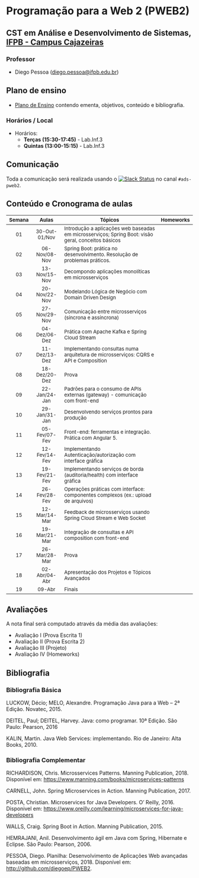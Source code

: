 # Programação para a Web 2 (PWEB2)

## CST em Análise e Desenvolvimento de Sistemas, [IFPB - Campus Cajazeiras](http://ifpb.edu.br/cajazeiras)

### Professor

* Diego Pessoa ([diego.pessoa@ifpb.edu.br](mailto:diego.pessoa@ifpb.edu.br))

## Plano de ensino
* [Plano de Ensino](docs/plano-de-ensino.pdf) contendo ementa, objetivos, conteúdo e bibliografia.

### Horários / Local

* Horários:
  - **Terças (15:30-17:45)** - Lab.Inf.3
  - **Quintas (13:00-15:15)** - Lab.Inf.3

## Comunicação

Toda a comunicação será realizada usando o [![Slack Status](https://ifpb.herokuapp.com/badge.svg)](https://ifpb.herokuapp.com/) no canal `#ads-pweb2`.


## Conteúdo e Cronograma de aulas
| <sub>Semana</sub> | <sub>Aulas<sub> | <sub>Tópicos</sub>                               | <sub>Homeworks</sub>       |
|:-:|:--------:|--------------------------------------|:-----------------:|
| <sub>01 | <sub>30-Out-01/Nov  | <sub>Introdução a aplicações web baseadas em microsserviços; Spring Boot: visão geral, conceitos básicos |  |
| <sub>02 | <sub>06-Nov/08-Nov  | <sub>Spring Boot: prática no desenvolvimento. Resolução de problemas práticos. |  |
| <sub>03 | <sub>13-Nov/15-Nov  | <sub>Decompondo aplicações monolíticas em microsserviços |  |
| <sub>04 | <sub>20-Nov/22-Nov  | <sub>Modelando Lógica de Negócio com Domain Driven Design |  |
| <sub>05 | <sub>27-Nov/29-Nov  | <sub>Comunicação entre microsserviços (síncrona e assíncrona) |  |
| <sub>06 | <sub>04-Dez/06-Dez  | <sub>Prática com Apache Kafka e Spring Cloud Stream |  |
| <sub>07 | <sub>11-Dez/13-Dez  | <sub>Implementando consultas numa arquitetura de microsserviços: CQRS e API e Composition | |
| <sub>08 | <sub>18-Dez/20-Dez  | <sub>Prova | |
| <sub>09 | <sub>22-Jan/24-Jan  | <sub>Padrões para o consumo de APIs externas (gateway) - comunicação com front-end | |
| <sub>10 | <sub>29-Jan/31-Jan  | <sub>Desenvolvendo serviços prontos para produção | |
| <sub>11 | <sub>05-Fev/07-Fev  | <sub>Front-end: ferramentas e integração. Prática com Angular 5. | |
| <sub>12 | <sub>12-Fev/14-Fev  | <sub>Implementando Autenticação/autorização com interface gráfica | |
| <sub>13 | <sub>19-Fev/21-Fev  | <sub>Implementando serviços de borda (auditoria/health) com interface gráfica | |
| <sub>14 | <sub>26-Fev/28-Fev  | <sub>Operações práticas com interface: componentes complexos (ex.: upload de arquivos) |  |
| <sub>15 | <sub>12-Mar/14-Mar  | <sub>Feedback de microsserviços usando Spring Cloud Stream e Web Socket |  |
| <sub>16 | <sub>19-Mar/21-Mar  | <sub>Integração de consultas e API composition com front-end |  |
| <sub>17 | <sub>26-Mar/28-Mar  | <sub>Prova |  |
| <sub>18 | <sub>02-Abr/04-Abr  | <sub>Apresentação dos Projetos e Tópicos Avançados |  |
| <sub>19 | <sub>09-Abr  | <sub>Finais |  |

## Avaliações

A nota final será computado através da média das avaliações:

* Avaliação I (Prova Escrita 1)
* Avaliação II (Prova Escrita 2)
* Avaliação III (Projeto)
* Avaliação IV (Homeworks)

## Bibliografia

### Bibliografia Básica

LUCKOW, Décio; MELO, Alexandre. Programação Java para a Web – 2ª Edição. Novatec, 2015.

DEITEL, Paul; DEITEL, Harvey. Java: como programar. 10ª Edição. São Paulo: Pearson, 2016

KALIN, Martin. Java Web Services: implementando. Rio de Janeiro: Alta Books, 2010.

### Bibliografia Complementar

RICHARDISON, Chris. Microsservices Patterns. Manning Publication, 2018. Disponível em: https://www.manning.com/books/microservices-patterns

CARNELL, John. Spring Microservices in Action. Manning Publication, 2017.

POSTA, Christian. Microservices for Java Developers. O’ Reilly, 2016. Disponivel em: https://www.oreilly.com/learning/microservices-for-java-developers

WALLS, Craig. Spring Boot in Action. Manning Publication, 2015.

HEMRAJANI, Anil. Desenvolvimento ágil em Java com Spring, Hibernate e Eclipse. São Paulo: Pearson, 2006.

PESSOA, Diego. Planilha: Desenvolvimento de Aplicações Web avançadas baseadas em microsserviços, 2018. Disponível em: http://github.com/diegoep/PWEB2.
